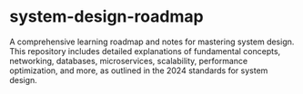 # system-design-roadmap
A comprehensive learning roadmap and notes for mastering system design. This repository includes detailed explanations of fundamental concepts, networking, databases, microservices, scalability, performance optimization, and more, as outlined in the 2024 standards for system design.
